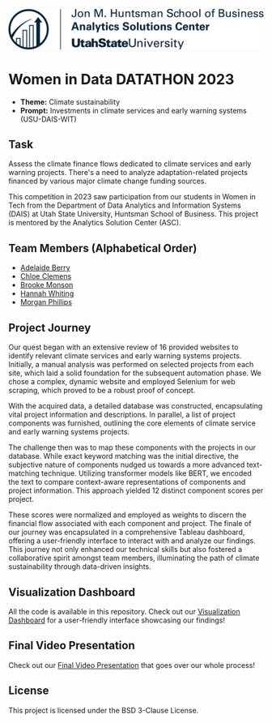 ![Logo](ASC.png)



# Women in Data DATATHON 2023

- **Theme:** Climate sustainability
- **Prompt:** Investments in climate services and early warning systems (USU-DAIS-WIT)

## Task

Assess the climate finance flows dedicated to climate services and early warning projects. There's a need to analyze adaptation-related projects financed by various major climate change funding sources.

This competition in 2023 saw participation from our students in Women in Tech from the Department of Data Analytics and Information Systems (DAIS) at Utah State University, Huntsman School of Business. This project is mentored by the Analytics Solution Center (ASC).

## Team Members (Alphabetical Order)

- [Adelaide Berry](https://www.linkedin.com/in/adelaideberry/)
- [Chloe Clemens](https://www.linkedin.com/in/chloe-clemens/)
- [Brooke Monson](https://www.linkedin.com/in/brooke-monson-484527122/)
- [Hannah Whiting](https://www.linkedin.com/in/hannah-whiting-/)
- [Morgan Phillips](https://www.linkedin.com/in/morganphillips-/)

## Project Journey

Our quest began with an extensive review of 16 provided websites to identify relevant climate services and early warning systems projects. Initially, a manual analysis was performed on selected projects from each site, which laid a solid foundation for the subsequent automation phase. We chose a complex, dynamic website and employed Selenium for web scraping, which proved to be a robust proof of concept.

With the acquired data, a detailed database was constructed, encapsulating vital project information and descriptions. In parallel, a list of project components was furnished, outlining the core elements of climate service and early warning systems projects.

The challenge then was to map these components with the projects in our database. While exact keyword matching was the initial directive, the subjective nature of components nudged us towards a more advanced text-matching technique. Utilizing transformer models like BERT, we encoded the text to compare context-aware representations of components and project information. This approach yielded 12 distinct component scores per project.

These scores were normalized and employed as weights to discern the financial flow associated with each component and project. The finale of our journey was encapsulated in a comprehensive Tableau dashboard, offering a user-friendly interface to interact with and analyze our findings. This journey not only enhanced our technical skills but also fostered a collaborative spirit amongst team members, illuminating the path of climate sustainability through data-driven insights.


## Visualization Dashboard 
All the code is available in this repository. Check out our [Visualization Dashboard](https://public.tableau.com/shared/YNFS44TNG?:display_count=n&:origin=viz_share_link) for a user-friendly interface showcasing our findings! 

## Final Video Presentation
Check out our [Final Video Presentation](https://youtu.be/f-nqPYzcPgQ?si=J54CJLCeXtHoL3FM) that goes over our whole process!

## License

This project is licensed under the BSD 3-Clause License.

